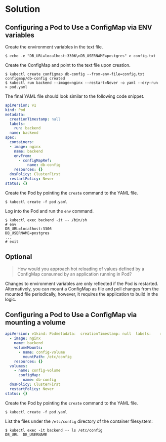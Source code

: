 # Solution

## Configuring a Pod to Use a ConfigMap via ENV variables

Create the environment variables in the text file.

```shell
$ echo -e "DB_URL=localhost:3306\nDB_USERNAME=postgres" > config.txt
```

Create the ConfigMap and point to the text file upon creation.

```shell
$ kubectl create configmap db-config --from-env-file=config.txt
configmap/db-config created
$ kubectl run backend --image=nginx --restart=Never -o yaml --dry-run > pod.yaml
```

The final YAML file should look similar to the following code snippet.

```yaml
apiVersion: v1
kind: Pod
metadata:
  creationTimestamp: null
  labels:
    run: backend
  name: backend
spec:
  containers:
  - image: nginx
    name: backend
    envFrom:
      - configMapRef:
          name: db-config
    resources: {}
  dnsPolicy: ClusterFirst
  restartPolicy: Never
status: {}
```

Create the Pod by pointing the `create` command to the YAML file.

```shell
$ kubectl create -f pod.yaml
```

Log into the Pod and run the `env` command.

```shell
$ kubectl exec backend -it -- /bin/sh
# env
DB_URL=localhost:3306
DB_USERNAME=postgres
...
# exit
```

## Optional

> How would you approach hot reloading of values defined by a ConfigMap consumed by an application running in Pod?

Changes to environment variables are only reflected if the Pod is restarted. Alternatively, you can mount a ConfigMap as file and poll changes from the mounted file periodically, however, it requires the application to build in the logic.

## Configuring a Pod to Use a ConfigMap via mounting a volume

```yaml
apiVersion: v1kind: Podmetadata:  creationTimestamp: null  labels:    run: backend  name: backendspec:  containers:
  - image: nginx
    name: backend
    volumeMounts:
      - name: config-volume
        mountPath: /etc/config
    resources: {}
  volumes:
    - name: config-volume
      configMap:
        name: db-config
  dnsPolicy: ClusterFirst
  restartPolicy: Never
status: {}
```

Create the Pod by pointing the `create` command to the YAML file.

```shell
$ kubectl create -f pod.yaml
```

List the files under the `/etc/config` directory of the container filesystem:

```shell
$ kubectl exec -it backend -- ls /etc/config
DB_URL  DB_USERNAME
```
